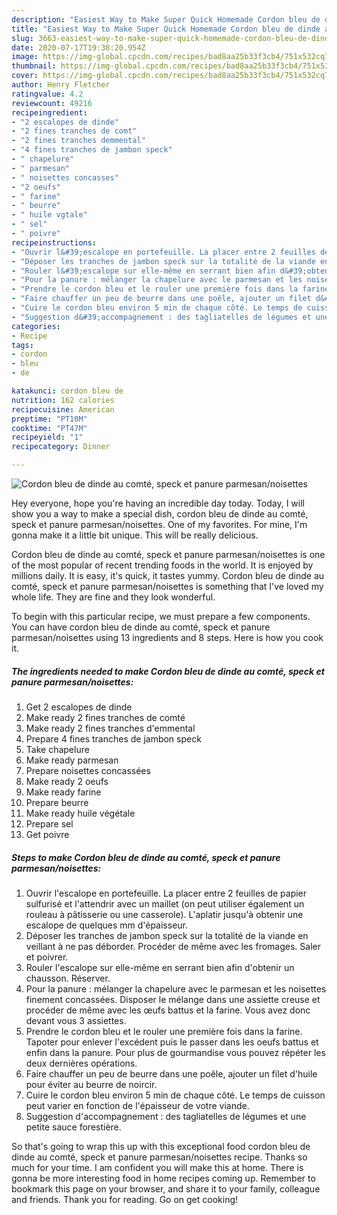 ```yaml
---
description: "Easiest Way to Make Super Quick Homemade Cordon bleu de dinde au comté, speck et panure parmesan/noisettes"
title: "Easiest Way to Make Super Quick Homemade Cordon bleu de dinde au comté, speck et panure parmesan/noisettes"
slug: 3663-easiest-way-to-make-super-quick-homemade-cordon-bleu-de-dinde-au-comte-speck-et-panure-parmesan-noisettes
date: 2020-07-17T19:38:20.954Z
image: https://img-global.cpcdn.com/recipes/bad8aa25b33f3cb4/751x532cq70/cordon-bleu-de-dinde-au-comte-speck-et-panure-parmesannoisettes-photo-principale-de-la-recette.jpg
thumbnail: https://img-global.cpcdn.com/recipes/bad8aa25b33f3cb4/751x532cq70/cordon-bleu-de-dinde-au-comte-speck-et-panure-parmesannoisettes-photo-principale-de-la-recette.jpg
cover: https://img-global.cpcdn.com/recipes/bad8aa25b33f3cb4/751x532cq70/cordon-bleu-de-dinde-au-comte-speck-et-panure-parmesannoisettes-photo-principale-de-la-recette.jpg
author: Henry Fletcher
ratingvalue: 4.2
reviewcount: 49216
recipeingredient:
- "2 escalopes de dinde"
- "2 fines tranches de comt"
- "2 fines tranches demmental"
- "4 fines tranches de jambon speck"
- " chapelure"
- " parmesan"
- " noisettes concasses"
- "2 oeufs"
- " farine"
- " beurre"
- " huile vgtale"
- " sel"
- " poivre"
recipeinstructions:
- "Ouvrir l&#39;escalope en portefeuille. La placer entre 2 feuilles de papier sulfurisé et l&#39;attendrir avec un maillet (on peut utiliser également un rouleau à pâtisserie ou une casserole). L&#39;aplatir jusqu&#39;à obtenir une escalope de quelques mm d&#39;épaisseur."
- "Déposer les tranches de jambon speck sur la totalité de la viande en veillant à ne pas déborder. Procéder de même avec les fromages. Saler et poivrer."
- "Rouler l&#39;escalope sur elle-même en serrant bien afin d&#39;obtenir un chausson. Réserver."
- "Pour la panure : mélanger la chapelure avec le parmesan et les noisettes finement concassées. Disposer le mélange dans une assiette creuse et procéder de même avec les œufs battus et la farine. Vous avez donc devant vous 3 assiettes."
- "Prendre le cordon bleu et le rouler une première fois dans la farine. Tapoter pour enlever l&#39;excédent puis le passer dans les oeufs battus et enfin dans la panure. Pour plus de gourmandise vous pouvez répéter les deux dernières opérations."
- "Faire chauffer un peu de beurre dans une poêle, ajouter un filet d&#39;huile pour éviter au beurre de noircir."
- "Cuire le cordon bleu environ 5 min de chaque côté. Le temps de cuisson peut varier en fonction de l&#39;épaisseur de votre viande."
- "Suggestion d&#39;accompagnement : des tagliatelles de légumes et une petite sauce forestière."
categories:
- Recipe
tags:
- cordon
- bleu
- de

katakunci: cordon bleu de 
nutrition: 162 calories
recipecuisine: American
preptime: "PT10M"
cooktime: "PT47M"
recipeyield: "1"
recipecategory: Dinner

---
```



![Cordon bleu de dinde au comté, speck et panure parmesan/noisettes](https://img-global.cpcdn.com/recipes/bad8aa25b33f3cb4/751x532cq70/cordon-bleu-de-dinde-au-comte-speck-et-panure-parmesannoisettes-photo-principale-de-la-recette.jpg)

Hey everyone, hope you're having an incredible day today. Today, I will show you a way to make a special dish, cordon bleu de dinde au comté, speck et panure parmesan/noisettes. One of my favorites. For mine, I'm gonna make it a little bit unique. This will be really delicious.

Cordon bleu de dinde au comté, speck et panure parmesan/noisettes is one of the most popular of recent trending foods in the world. It is enjoyed by millions daily. It is easy, it's quick, it tastes yummy. Cordon bleu de dinde au comté, speck et panure parmesan/noisettes is something that I've loved my whole life. They are fine and they look wonderful.




To begin with this particular recipe, we must prepare a few components. You can have cordon bleu de dinde au comté, speck et panure parmesan/noisettes using 13 ingredients and 8 steps. Here is how you cook it.

<!--inarticleads1-->

##### The ingredients needed to make Cordon bleu de dinde au comté, speck et panure parmesan/noisettes:

1. Get 2 escalopes de dinde
1. Make ready 2 fines tranches de comté
1. Make ready 2 fines tranches d&#39;emmental
1. Prepare 4 fines tranches de jambon speck
1. Take  chapelure
1. Make ready  parmesan
1. Prepare  noisettes concassées
1. Make ready 2 oeufs
1. Make ready  farine
1. Prepare  beurre
1. Make ready  huile végétale
1. Prepare  sel
1. Get  poivre




<!--inarticleads2-->

##### Steps to make Cordon bleu de dinde au comté, speck et panure parmesan/noisettes:

1. Ouvrir l&#39;escalope en portefeuille. La placer entre 2 feuilles de papier sulfurisé et l&#39;attendrir avec un maillet (on peut utiliser également un rouleau à pâtisserie ou une casserole). L&#39;aplatir jusqu&#39;à obtenir une escalope de quelques mm d&#39;épaisseur.
1. Déposer les tranches de jambon speck sur la totalité de la viande en veillant à ne pas déborder. Procéder de même avec les fromages. Saler et poivrer.
1. Rouler l&#39;escalope sur elle-même en serrant bien afin d&#39;obtenir un chausson. Réserver.
1. Pour la panure : mélanger la chapelure avec le parmesan et les noisettes finement concassées. Disposer le mélange dans une assiette creuse et procéder de même avec les œufs battus et la farine. Vous avez donc devant vous 3 assiettes.
1. Prendre le cordon bleu et le rouler une première fois dans la farine. Tapoter pour enlever l&#39;excédent puis le passer dans les oeufs battus et enfin dans la panure. Pour plus de gourmandise vous pouvez répéter les deux dernières opérations.
1. Faire chauffer un peu de beurre dans une poêle, ajouter un filet d&#39;huile pour éviter au beurre de noircir.
1. Cuire le cordon bleu environ 5 min de chaque côté. Le temps de cuisson peut varier en fonction de l&#39;épaisseur de votre viande.
1. Suggestion d&#39;accompagnement : des tagliatelles de légumes et une petite sauce forestière.




So that's going to wrap this up with this exceptional food cordon bleu de dinde au comté, speck et panure parmesan/noisettes recipe. Thanks so much for your time. I am confident you will make this at home. There is gonna be more interesting food in home recipes coming up. Remember to bookmark this page on your browser, and share it to your family, colleague and friends. Thank you for reading. Go on get cooking!

